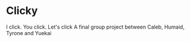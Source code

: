 # Clicky

I click. You click. Let's click
A final group project between Caleb, Humaid, Tyrone and Yuekai
